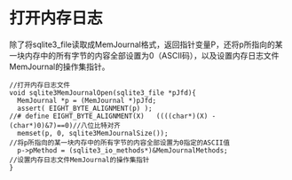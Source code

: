 # 打开内存日志

除了将sqlite3_file读取成MemJournal格式，返回指针变量P，还将p所指向的某一块内存中的所有字节的内容全部设置为0（ASCII码），以及设置内存日志文件MemJournal的操作集指针。

	//打开内存日志文件
	void sqlite3MemJournalOpen(sqlite3_file *pJfd){
	  MemJournal *p = (MemJournal *)pJfd;
	  assert( EIGHT_BYTE_ALIGNMENT(p) );
	//# define EIGHT_BYTE_ALIGNMENT(X)   ((((char*)(X) - (char*)0)&7)==0)//八位比特对齐
	  memset(p, 0, sqlite3MemJournalSize());
	//将p所指向的某一块内存中的所有字节的内容全部设置为0指定的ASCII值
	  p->pMethod = (sqlite3_io_methods*)&MemJournalMethods;
	//设置内存日志文件MemJournal的操作集指针
	}


